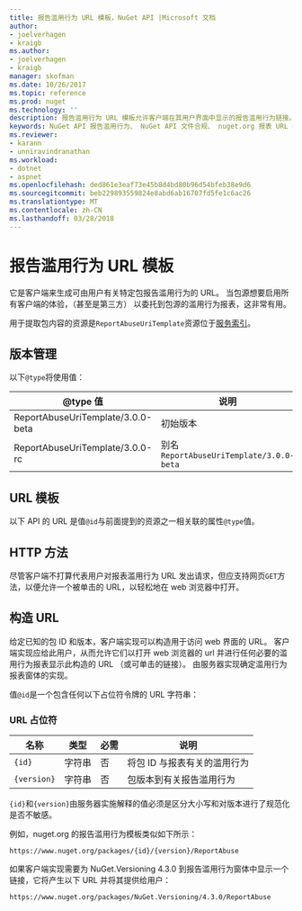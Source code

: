 ```yaml
---
title: 报告滥用行为 URL 模板，NuGet API |Microsoft 文档
author:
- joelverhagen
- kraigb
ms.author:
- joelverhagen
- kraigb
manager: skofman
ms.date: 10/26/2017
ms.topic: reference
ms.prod: nuget
ms.technology: ''
description: 报告滥用行为 URL 模板允许客户端在其用户界面中显示的报告滥用行为链接。
keywords: NuGet API 报告滥用行为、 NuGet API 文件合规、 nuget.org 报表 URL 模板
ms.reviewer:
- karann
- unniravindranathan
ms.workload:
- dotnet
- aspnet
ms.openlocfilehash: ded861e3eaf73e45b8d4bd80b96d54bfeb38e9d6
ms.sourcegitcommit: beb229893559824e8abd6ab16707fd5fe1c6ac26
ms.translationtype: MT
ms.contentlocale: zh-CN
ms.lasthandoff: 03/28/2018
---
```

# <a name="report-abuse-url-template"></a>报告滥用行为 URL 模板

它是客户端来生成可由用户有关特定包报告滥用行为的 URL。 当包源想要启用所有客户端的体验，（甚至是第三方） 以委托到包源的滥用行为报表，这非常有用。

用于提取包内容的资源是`ReportAbuseUriTemplate`资源位于[服务索引](service-index.md)。

## <a name="versioning"></a>版本管理

以下`@type`将使用值：

@type 值                       | 说明
--------------------------------- | -----
ReportAbuseUriTemplate/3.0.0-beta | 初始版本
ReportAbuseUriTemplate/3.0.0-rc   | 别名 `ReportAbuseUriTemplate/3.0.0-beta`

## <a name="url-template"></a>URL 模板

以下 API 的 URL 是值`@id`与前面提到的资源之一相关联的属性`@type`值。

## <a name="http-methods"></a>HTTP 方法

尽管客户端不打算代表用户对报表滥用行为 URL 发出请求，但应支持网页`GET`方法，以便允许一个被单击的 URL，以轻松地在 web 浏览器中打开。

## <a name="construct-the-url"></a>构造 URL

给定已知的包 ID 和版本，客户端实现可以构造用于访问 web 界面的 URL。 客户端实现应给此用户，从而允许它们以打开 web 浏览器的 url 并进行任何必要的滥用行为报表显示此构造的 URL （或可单击的链接）。 由服务器实现确定滥用行为报表窗体的实现。

值`@id`是一个包含任何以下占位符令牌的 URL 字符串：

### <a name="url-placeholders"></a>URL 占位符

名称        | 类型    | 必需 | 说明
----------- | ------- | -------- | -----
`{id}`      | 字符串  | 否       | 将包 ID 与报表有关的滥用行为
`{version}` | 字符串  | 否       | 包版本到有关报告滥用行为

`{id}`和`{version}`由服务器实施解释的值必须是区分大小写和对版本进行了规范化是否不敏感。

例如，nuget.org 的报告滥用行为模板类似如下所示：

    https://www.nuget.org/packages/{id}/{version}/ReportAbuse

如果客户端实现需要为 NuGet.Versioning 4.3.0 到报告滥用行为窗体中显示一个链接，它将产生以下 URL 并将其提供给用户：

    https://www.nuget.org/packages/NuGet.Versioning/4.3.0/ReportAbuse
